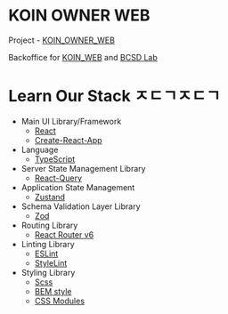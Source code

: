 # KOIN OWNER WEB

Project - [KOIN_OWNER_WEB](https://github.com/BCSDLab/KOIN_OWNER_WEB)

Backoffice for [KOIN_WEB](https://koreatech.in/) and [BCSD Lab](https://bcsdlab.com/)

# Learn Our Stack ㅈㄷㄱㅈㄷㄱ

- Main UI Library/Framework
  - [React](https://reactjs.org/docs/hello-world.html)
  - [Create-React-App](https://create-react-app.dev/)
- Language
  - [TypeScript](https://github.com/typescript-cheatsheets/react)
- Server State Management Library
  - [React-Query](https://react-query-v3.tanstack.com)
- Application State Management
  - [Zustand](https://github.com/pmndrs/zustand)
- Schema Validation Layer Library
  - [Zod](https://zod.dev)
- Routing Library
  - [React Router v6](https://reactrouter.com/docs/en/v6/getting-started/tutorial)
- Linting Library
  - [ESLint](https://eslint.org/docs/latest/user-guide/getting-started)
  - [StyleLint](https://stylelint.io/)
- Styling Library
  - [Scss](https://sass-lang.com/guide)
  - [BEM style](http://getbem.com/introduction/)
  - [CSS Modules](https://github.com/css-modules/css-modules)